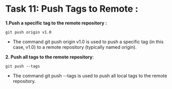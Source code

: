 # Task 11: Push Tags to Remote :
**1.Push a specific tag to the remote repository :**
```
git push origin v1.0
```
+ The command git push origin v1.0 is used to push a specific tag (in this case, v1.0) to a remote repository (typically named origin).   

**2. Push all tags to the remote repository**:
```
git push --tags
```
+ The command git push --tags is used to push all local tags to the remote repository.


